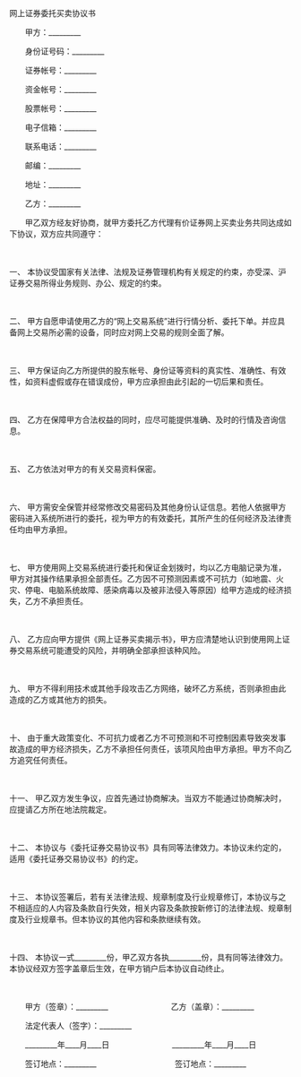 



网上证券委托买卖协议书



 

　　甲方：_________

　　身份证号码：_________

　　证券帐号：_________

　　资金帐号：_________

　　股票帐号：_________

　　电子信箱：_________

　　联系电话：_________

　　邮编：_________

　　地址：_________　　

　　乙方：_________　　

　　甲乙双方经友好协商，就甲方委托乙方代理有价证券网上买卖业务共同达成如下协议，双方应共同遵守：

　　

一、
本协议受国家有关法律、法规及证券管理机构有关规定的约束，亦受深、沪证券交易所得业务规则、办公、规定的约束。

　　

二、
甲方自愿申请使用乙方的“网上交易系统”进行行情分析、委托下单。并应具备网上交易所必需的设备，同时应对网上交易的规则全面了解。

　　

三、
甲方保证向乙方所提供的股东帐号、身份证等资料的真实性、准确性、有效性，如资料虚假或存在错误成份，甲方应承担由此引起的一切后果和责任。

　　

四、
乙方在保障甲方合法权益的同时，应尽可能提供准确、及时的行情及咨询信息。

　　

五、
乙方依法对甲方的有关交易资料保密。

　　

六、
甲方需安全保管并经常修改交易密码及其他身份认证信息。若他人依据甲方密码进入系统所进行的委托，视为甲方的有效委托，其所产生的任何经济及法律责任均由甲方承担。

　　

七、
甲方使用网上交易系统进行委托和保证金划拨时，均以乙方电脑记录为准，甲方对其操作结果承担全部责任。乙方因不可预测因素或不可抗力（如地震、火灾、停电、电脑系统故障、感染病毒以及被非法侵入等原因）给甲方造成的经济损失，乙方不承担责任。

　　

八、
乙方应向甲方提供《网上证券买卖揭示书》，甲方应清楚地认识到使用网上证券交易系统可能遭受的风险，并明确全部承担该种风险。

　　

九、
甲方不得利用技术或其他手段攻击乙方网络，破坏乙方系统，否则承担由此造成的乙方或其他方的损失。

　　

十、
由于重大政策变化、不可抗力或者乙方不可预测和不可控制因素导致突发事故造成的甲方经济损失，乙方不承担任何责任，该项风险由甲方承担。甲方不向乙方追究任何责任。

　　

十一、
甲乙双方发生争议，应首先通过协商解决。当双方不能通过协商解决时，应提请乙方所在地法院裁定。

　　

十二、
本协议与《委托证券交易协议书》具有同等法律效力。本协议未约定的，适用《委托证券交易协议书》的约定。

　　

十三、
本协议签署后，若有关法律法规、规章制度及行业规章修订，本协议与之不相适应的人内容及条款自行失效，相关内容及条款按新修订的法律法规、规章制度及行业规章书。但本协议的其他内容和条款继续有效。

　　

十四、
本协议一式_________份，甲乙双方各执_________份，具有同等法律效力。本协议经双方签字盖章后生效，在甲方销户后本协议自动终止。　

　　　

　　甲方（签章）：_________　　　　　　　　乙方（盖章）：_________　　

　　法定代表人（签字）：_________　　

　　_________年____月____日　　　　　　　　_________年____月____日　　

　　签订地点：_________　　　　　　　　　　签订地点：_________